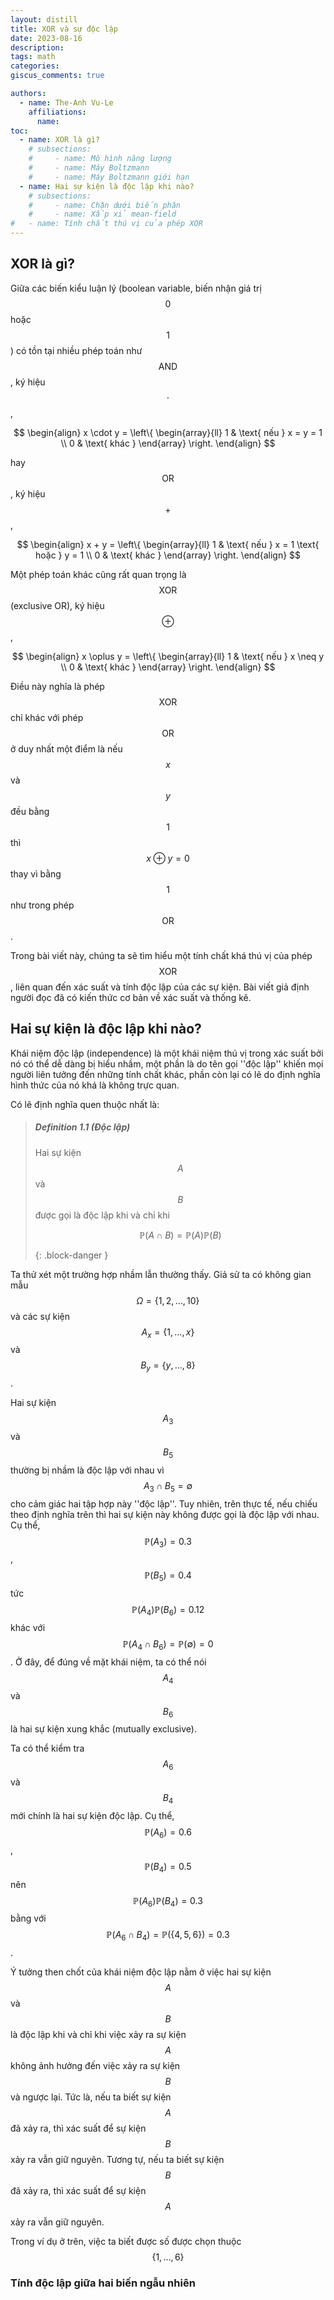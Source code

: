```yaml
---
layout: distill
title: XOR và sự độc lập
date: 2023-08-16
description:
tags: math
categories:
giscus_comments: true

authors:
  - name: The-Anh Vu-Le
    affiliations:
      name:
toc:
  - name: XOR là gì?
    # subsections:
    #     - name: Mô hình năng lượng
    #     - name: Máy Boltzmann
    #     - name: Máy Boltzmann giới hạn
  - name: Hai sự kiện là độc lập khi nào?
    # subsections:
    #     - name: Chặn dưới biến phân
    #     - name: Xấp xỉ mean-field
#   - name: Tính chất thú vị của phép XOR
---
```


## XOR là gì?

Giữa các biến kiểu luận lý (boolean variable, biến nhận giá trị $$0$$ hoặc $$1$$) có tồn tại nhiều phép toán như $$\text{AND}$$, ký hiệu $$\cdot$$,

$$
\begin{align}
    x \cdot y = \left\{
        \begin{array}{ll}
            1 & \text{ nếu } x = y = 1 \\
            0 & \text{ khác }
        \end{array}
    \right.
\end{align}
$$

hay $$\text{OR}$$, ký hiệu $$+$$,

$$
\begin{align}
    x + y = \left\{
        \begin{array}{ll}
            1 & \text{ nếu } x = 1 \text{ hoặc } y = 1 \\
            0 & \text{ khác }
        \end{array}
    \right.
\end{align}
$$

Một phép toán khác cũng rất quan trọng là $$\text{XOR}$$ (exclusive OR), ký hiệu $$\oplus$$,

$$
\begin{align}
    x \oplus y = \left\{
        \begin{array}{ll}
            1 & \text{ nếu } x \neq y \\
            0 & \text{ khác }
        \end{array}
    \right.
\end{align}
$$

Điều này nghĩa là phép $$\text{XOR}$$ chỉ khác với phép $$\text{OR}$$ ở duy nhất một điểm là nếu $$x$$ và $$y$$ đều bằng $$1$$ thì $$x \oplus y = 0$$ thay vì bằng $$1$$ như trong phép $$\text{OR}$$.

Trong bài viết này, chúng ta sẽ tìm hiểu một tính chất khá thú vị của phép $$\text{XOR}$$, liên quan đến xác suất và tính độc lập của các sự kiện. Bài viết giả định người đọc đã có kiến thức cơ bản về xác suất và thống kê.

## Hai sự kiện là độc lập khi nào?

Khái niệm độc lập (independence) là một khái niệm thú vị trong xác suất bởi nó có thể dễ dàng bị hiểu nhầm, một phần là do tên gọi ''độc lập'' khiến mọi người liên tưởng đến những tính chất khác, phần còn lại có lẽ do định nghĩa hình thức của nó khá là không trực quan.

Có lẽ định nghĩa quen thuộc nhất là:

> ##### Definition 1.1 (Độc lập)
>
> Hai sự kiện $$A$$ và $$B$$ được gọi là độc lập khi và chỉ khi
>
> $$
>   \mathbb{P}(A \cap B) = \mathbb{P}(A) \mathbb{P}(B)
> $$
>
> {: .block-danger }

Ta thử xét một trường hợp nhầm lẫn thường thấy. Giả sử ta có không gian mẫu $$\Omega = \{1, 2, \dots, 10\}$$ và các sự kiện $$A_x = \{1, \dots, x\}$$ và $$B_y = \{y, \dots, 8\}$$.

Hai sự kiện $$A_3$$ và $$B_5$$ thường bị nhầm là độc lập với nhau vì $$A_3 \cap B_5 = \emptyset$$ cho cảm giác hai tập hợp này ''độc lập''. Tuy nhiên, trên thực tế, nếu chiếu theo định nghĩa trên thì hai sự kiện này không được gọi là độc lập với nhau. Cụ thể, $$\mathbb{P}(A_3) = 0.3$$, $$\mathbb{P}(B_5) = 0.4$$ tức $$\mathbb{P}(A_4) \mathbb{P}(B_6) = 0.12$$ khác với $$\mathbb{P}(A_4 \cap B_6) = \mathbb{P}(\emptyset) = 0$$. Ở đây, để đúng về mặt khái niệm, ta có thể nói $$A_4$$ và $$B_6$$ là hai sự kiện xung khắc (mutually exclusive).

Ta có thể kiểm tra $$A_6$$ và $$B_4$$ mới chính là hai sự kiện độc lập. Cụ thể, $$\mathbb{P}(A_6) = 0.6$$, $$\mathbb{P}(B_4) = 0.5$$ nên $$\mathbb{P}(A_6) \mathbb{P}(B_4) = 0.3$$ bằng với $$\mathbb{P}(A_6 \cap B_4) = \mathbb{P}(\{4, 5, 6\}) = 0.3$$.

Ý tưởng then chốt của khái niệm độc lập nằm ở việc hai sự kiện $$A$$ và $$B$$ là độc lập khi và chỉ khi việc xảy ra sự kiện $$A$$ không ảnh hưởng đến việc xảy ra sự kiện $$B$$ và ngược lại. Tức là, nếu ta biết sự kiện $$A$$ đã xảy ra, thì xác suất để sự kiện $$B$$ xảy ra vẫn giữ nguyên. Tương tự, nếu ta biết sự kiện $$B$$ đã xảy ra, thì xác suất để sự kiện $$A$$ xảy ra vẫn giữ nguyên.

Trong ví dụ ở trên, việc ta biết được số được chọn thuộc $$\{1, \dots, 6\}$$

### Tính độc lập giữa hai biến ngẫu nhiên
